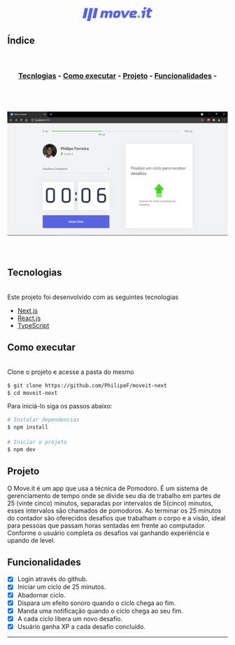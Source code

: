 <p align="center">
<img alt="moveit-next" src="/public/logo-full.svg" width="160px">
</p>

## Índice
<br>
<h3 align="center">

[Tecnlogias](#tecnologias) - 
[Como executar](#como-executar) - 
[Projeto](#projeto) - 
[Funcionalidades](#funcionalidades) - 
</h3>
<br>

<h1 align="center">
  <img alt='telaprojeto' src='/public/telaprojet.jpg'>
</h1>
<br>

## Tecnologias
<br>
Este projeto foi desenvolvido com as seguintes tecnologias

- [Next.js](https://nextjs.org/)
- [React.js](https://pt-br.reactjs.org/)
- [TypeScript](https://www.typescriptlang.org/)

## Como executar 

<br>
Clone o projeto e acesse a pasta do mesmo 
</br>

```bash
$ git clone https://github.com/PhilipeF/moveit-next
$ cd moveit-next 
```
Para iniciá-lo siga os passos abaixo: 
```bash
# Instalar dependencias
$ npm install  

# Iniciar o projeto
$ npm dev 
```


## Projeto

O Move.it é um app que usa a técnica de Pomodoro. É um sistema de gerenciamento de tempo onde se divide seu dia de trabalho em partes de 25 (vinte cinco) minutos, separadas por intervalos de 5(cinco) minutos, esses intervalos são chamados de pomodoros. Ao terminar os 25 minutos do contador são oferecidos desafios que trabalham o corpo e a visão, ideal para pessoas que passam horas sentadas em frente ao computador. Conforme o usuário completa os desafios vai ganhando experiência e upando de level.

## Funcionalidades
- [x] Login através do github.
- [x] Iniciar um ciclo de 25 minutos.
- [x] Abadornar ciclo.
- [x] Dispara um efeito sonoro quando o ciclo chega ao fim.
- [x] Manda uma notificação quando o ciclo chega ao seu fim.
- [x] A cada ciclo libera um novo desafio.
- [x] Usuário ganha XP a cada desafio concluído.

---
<br>


